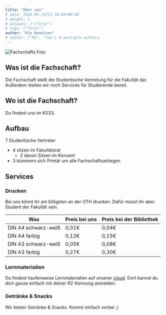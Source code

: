 ```yaml
---
title: "Über uns"
# date: 2020-09-15T11:30:03+00:00
# weight: 1
# aliases: ["/first"]
# tags: ["first"]
author: "Ole Bendixen"
# author: ["Me", "You"] # multiple authors
---
```


![Fachschafts Foto](/images/fs_foto_aktuell.jpeg)


## Was ist die Fachschaft?

Die Fachschaft stellt die Studentische Vertretung für die Fakultät dar. Außerdem stellen wir noch Services für Studierende bereit.

## Wo ist die Fachschaft?
Du findest uns im K033.

## Aufbau
7 Studentische Vertreter
- 4 sitzen im Fakultätsrat
  - 2 davon Sitzen im Konvent
- 3 kümmern sich Primär um alle Fachschaftsanliegen

## Services
### Drucken
Bei uns könnt ihr am billigsten an der OTH drucken. Dafür müsst ihr aber Student der Fakultät sein.

| Was | Preis bei uns | Preis bei der Bibliothek |
|-----|---------------|--------------------------|
| DIN A4 schwarz-weiß | 0,01€ | 0,04€ |
| DIN A4 farbig | 0,12€ | 0,15€ |
| DIN A3 schwarz-weiß | 0,05€ | 0,08€ |
| DIN A3 farbig | 0,27€ | 0,30€ |

### Lernmaterialien
Du findest haufenweise Lernmaterialien auf unserer [cloud](https://cloud.fsim-ev.de). Dort kannst du dich ganze einfach mit deiner RZ-Kennung anmelden.

### Getränke & Snacks
Wir bieten Getränke & Snacks. Kommt einfach vorbei ;)

